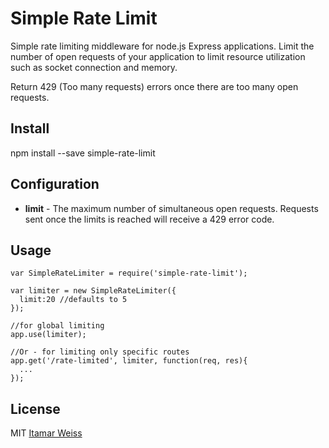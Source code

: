 #  Simple Rate Limit
Simple rate limiting middleware for node.js Express applications.
Limit the number of open requests of your application to limit resource utilization such as socket connection and memory.

Return 429 (Too many requests) errors once there are too many open requests.

## Install
npm install --save simple-rate-limit

## Configuration
- **limit** - The maximum number of simultaneous open requests. Requests sent once the limits is reached will receive a 429 error code.

## Usage
````
var SimpleRateLimiter = require('simple-rate-limit');

var limiter = new SimpleRateLimiter({
  limit:20 //defaults to 5
});

//for global limiting
app.use(limiter);

//Or - for limiting only specific routes
app.get('/rate-limited', limiter, function(req, res){
  ...
});
````

## License
MIT [Itamar Weiss](http://itamarweiss.com)
